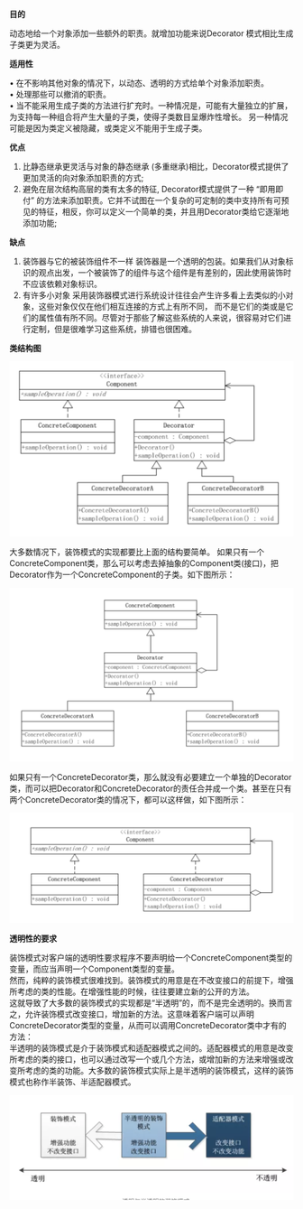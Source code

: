 

 **目的**
 
  动态地给一个对象添加一些额外的职责。就增加功能来说Decorator 模式相比生成子类更为灵活。  
 
 **适用性**
 
  • 在不影响其他对象的情况下，以动态、透明的方式给单个对象添加职责。  
  • 处理那些可以撤消的职责。  
  • 当不能采用生成子类的方法进行扩充时。一种情况是，可能有大量独立的扩展，为支持每一种组合将产生大量的子类，使得子类数目呈爆炸性增长。
    另一种情况可能是因为类定义被隐藏，或类定义不能用于生成子类。  

**优点**
 
  1. 比静态继承更灵活与对象的静态继承 (多重继承)相比，Decorator模式提供了更加灵活的向对象添加职责的方式;  
  2. 避免在层次结构高层的类有太多的特征, Decorator模式提供了一种 “即用即付” 的方法来添加职责。它并不试图在一个复杂的可定制的类中支持所有可预见的特征，相反，你可以定义一个简单的类，并且用Decorator类给它逐渐地添加功能;  

**缺点**
  
  1. 装饰器与它的被装饰组件不一样 装饰器是一个透明的包装。如果我们从对象标识的观点出发，一个被装饰了的组件与这个组件是有差别的，因此使用装饰时不应该依赖对象标识。  
  2. 有许多小对象  采用装饰器模式进行系统设计往往会产生许多看上去类似的小对象，这些对象仅仅在他们相互连接的方式上有所不同，
  而不是它们的类或是它们的属性值有所不同。尽管对于那些了解这些系统的人来说，很容易对它们进行定制，但是很难学习这些系统，排错也很困难。  
  
  
 **类结构图**
 
   ![](decorator1.png)


大多数情况下，装饰模式的实现都要比上面的结构要简单。
如果只有一个ConcreteComponent类，那么可以考虑去掉抽象的Component类(接口)，把Decorator作为一个ConcreteComponent的子类。如下图所示：  

  ![](decorator2.png)
  
  
  如果只有一个ConcreteDecorator类，那么就没有必要建立一个单独的Decorator类，而可以把Decorator和ConcreteDecorator的责任合并成一个类。甚至在只有两个ConcreteDecorator类的情况下，都可以这样做，如下图所示：  
  
   ![](decorator3.png)
   
  **透明性的要求** 
   
  装饰模式对客户端的透明性要求程序不要声明给一个ConcreteComponent类型的变量，而应当声明一个Component类型的变量。  
  然而，纯粹的装饰模式很难找到。装饰模式的用意是在不改变接口的前提下，增强所考虑的类的性能。在增强性能的时候，往往要建立新的公开的方法。  
  这就导致了大多数的装饰模式的实现都是“半透明”的，而不是完全透明的。换而言之，允许装饰模式改变接口，增加新的方法。这意味着客户端可以声明ConcreteDecorator类型的变量，从而可以调用ConcreteDecorator类中才有的方法：  
  半透明的装饰模式是介于装饰模式和适配器模式之间的。适配器模式的用意是改变所考虑的类的接口，也可以通过改写一个或几个方法，或增加新的方法来增强或改变所考虑的类的功能。大多数的装饰模式实际上是半透明的装饰模式，这样的装饰模式也称作半装饰、半适配器模式。  
  
   ![](decorator4.png)
   
   